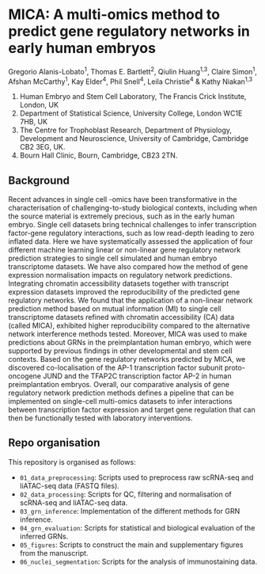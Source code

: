# MICA: A multi-omics method to predict gene regulatory networks in early human embryos

Gregorio Alanis-Lobato<sup>1</sup>, Thomas E. Bartlett<sup>2</sup>, Qiulin Huang<sup>1,3</sup>, Claire Simon<sup>1</sup>, Afshan McCarthy<sup>1</sup>, Kay Elder<sup>4</sup>, Phil Snell<sup>4</sup>, Leila Christie<sup>4</sup> & Kathy Niakan<sup>1,3</sup>

1. Human Embryo and Stem Cell Laboratory, The Francis Crick Institute, London, UK
2. Department of Statistical Science, University College, London WC1E 7HB, UK
3. The Centre for Trophoblast Research, Department of Physiology, Development and Neuroscience, University of Cambridge, Cambridge CB2 3EG, UK.
4. Bourn Hall Clinic, Bourn, Cambridge, CB23 2TN.

## Background

Recent advances in single cell -omics have been transformative in the characterisation of challenging-to-study biological contexts, including when the source material is extremely precious, such as in the early human embryo. Single cell datasets bring technical challenges to infer transcription factor-gene regulatory interactions, such as low read-depth leading to zero inflated data. Here we have systematically assessed the application of four different machine learning linear or non-linear gene regulatory network prediction strategies to single cell simulated and human embryo transcriptome datasets. We have also compared how the method of gene expression normalisation impacts on regulatory network predictions. Integrating chromatin accessibility datasets together with transcript expression datasets improved the reproducibility of the predicted gene regulatory networks. We found that the application of a non-linear network prediction method based on mutual information (MI) to single cell transcriptome datasets refined with chromatin accessibility (CA) data (called MICA), exhibited higher reproducibility compared to the alternative network interference methods tested. Moreover, MICA was used to make predictions about GRNs in the preimplantation human embryo, which were supported by previous findings in other developmental and stem cell contexts. Based on the gene regulatory networks predicted by MICA, we discovered co-localisation of the AP-1 transcription factor subunit proto-oncogene JUND and the TFAP2C transcription factor AP-2 in human preimplantation embryos. Overall, our comparative analysis of gene regulatory network prediction methods defines a pipeline that can be implemented on single-cell multi-omics datasets to infer interactions between transcription factor expression and target gene regulation that can then be functionally tested with laboratory interventions.

## Repo organisation

This repository is organised as follows:

- `01_data_preprocessing`: Scripts used to preprocess raw scRNA-seq and liATAC-seq data (FASTQ files).
- `02_data_processing`: Scripts for QC, filtering and normalisation of scRNA-seq and liATAC-seq data.
- `03_grn_inference`: Implementation of the different methods for GRN inference.
- `04_grn_evaluation`: Scripts for statistical and biological evaluation of the inferred GRNs.
- `05_figures`: Scripts to construct the main and supplementary figures from the manuscript.
- `06_nuclei_segmentation`: Scripts for the analysis of immunostaining data.
